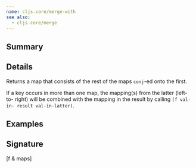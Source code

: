 ```yaml
---
name: cljs.core/merge-with
see also:
  - cljs.core/merge
---
```


## Summary

## Details

Returns a map that consists of the rest of the maps `conj`-ed onto the first.

If a key occurs in more than one map, the mapping(s) from the latter (left-to-
right) will be combined with the mapping in the result by calling `(f val-in-
result val-in-latter)`.

## Examples

## Signature
[f & maps]

